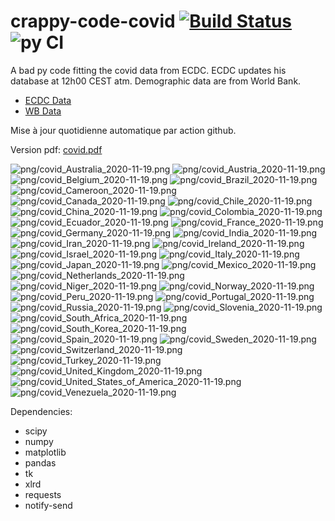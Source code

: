 # crappy-code-covid [![Build Status](https://cloud.drone.io/api/badges/a-lemonnier/crappy-code-covid/status.svg)](https://cloud.drone.io/a-lemonnier/crappy-code-covid) ![py CI](https://github.com/a-lemonnier/crappy-code-covid/workflows/py%20CI/badge.svg)
 
A bad py code fitting the covid data from ECDC. ECDC updates his database at 12h00 CEST atm. Demographic data are from World Bank.
 
- [ECDC Data](https://www.ecdc.europa.eu/en/publications-data/download-todays-data-geographic-distribution-covid-19-cases-worldwide)
- [WB Data](https://data.worldbank.org/indicator/sp.pop.totl)
 
 
Mise à jour quotidienne automatique par action github.
 
Version pdf: [covid.pdf](https://github.com/a-lemonnier/crappy-code-covid/raw/master/covid.pdf)
 
![png/covid_Australia_2020-11-19.png](png/covid_Australia_2020-11-19.png)
![png/covid_Austria_2020-11-19.png](png/covid_Austria_2020-11-19.png)
![png/covid_Belgium_2020-11-19.png](png/covid_Belgium_2020-11-19.png)
![png/covid_Brazil_2020-11-19.png](png/covid_Brazil_2020-11-19.png)
![png/covid_Cameroon_2020-11-19.png](png/covid_Cameroon_2020-11-19.png)
![png/covid_Canada_2020-11-19.png](png/covid_Canada_2020-11-19.png)
![png/covid_Chile_2020-11-19.png](png/covid_Chile_2020-11-19.png)
![png/covid_China_2020-11-19.png](png/covid_China_2020-11-19.png)
![png/covid_Colombia_2020-11-19.png](png/covid_Colombia_2020-11-19.png)
![png/covid_Ecuador_2020-11-19.png](png/covid_Ecuador_2020-11-19.png)
![png/covid_France_2020-11-19.png](png/covid_France_2020-11-19.png)
![png/covid_Germany_2020-11-19.png](png/covid_Germany_2020-11-19.png)
![png/covid_India_2020-11-19.png](png/covid_India_2020-11-19.png)
![png/covid_Iran_2020-11-19.png](png/covid_Iran_2020-11-19.png)
![png/covid_Ireland_2020-11-19.png](png/covid_Ireland_2020-11-19.png)
![png/covid_Israel_2020-11-19.png](png/covid_Israel_2020-11-19.png)
![png/covid_Italy_2020-11-19.png](png/covid_Italy_2020-11-19.png)
![png/covid_Japan_2020-11-19.png](png/covid_Japan_2020-11-19.png)
![png/covid_Mexico_2020-11-19.png](png/covid_Mexico_2020-11-19.png)
![png/covid_Netherlands_2020-11-19.png](png/covid_Netherlands_2020-11-19.png)
![png/covid_Niger_2020-11-19.png](png/covid_Niger_2020-11-19.png)
![png/covid_Norway_2020-11-19.png](png/covid_Norway_2020-11-19.png)
![png/covid_Peru_2020-11-19.png](png/covid_Peru_2020-11-19.png)
![png/covid_Portugal_2020-11-19.png](png/covid_Portugal_2020-11-19.png)
![png/covid_Russia_2020-11-19.png](png/covid_Russia_2020-11-19.png)
![png/covid_Slovenia_2020-11-19.png](png/covid_Slovenia_2020-11-19.png)
![png/covid_South_Africa_2020-11-19.png](png/covid_South_Africa_2020-11-19.png)
![png/covid_South_Korea_2020-11-19.png](png/covid_South_Korea_2020-11-19.png)
![png/covid_Spain_2020-11-19.png](png/covid_Spain_2020-11-19.png)
![png/covid_Sweden_2020-11-19.png](png/covid_Sweden_2020-11-19.png)
![png/covid_Switzerland_2020-11-19.png](png/covid_Switzerland_2020-11-19.png)
![png/covid_Turkey_2020-11-19.png](png/covid_Turkey_2020-11-19.png)
![png/covid_United_Kingdom_2020-11-19.png](png/covid_United_Kingdom_2020-11-19.png)
![png/covid_United_States_of_America_2020-11-19.png](png/covid_United_States_of_America_2020-11-19.png)
![png/covid_Venezuela_2020-11-19.png](png/covid_Venezuela_2020-11-19.png)
 
Dependencies:
- scipy
- numpy
- matplotlib
- pandas
- tk
- xlrd
- requests
- notify-send
